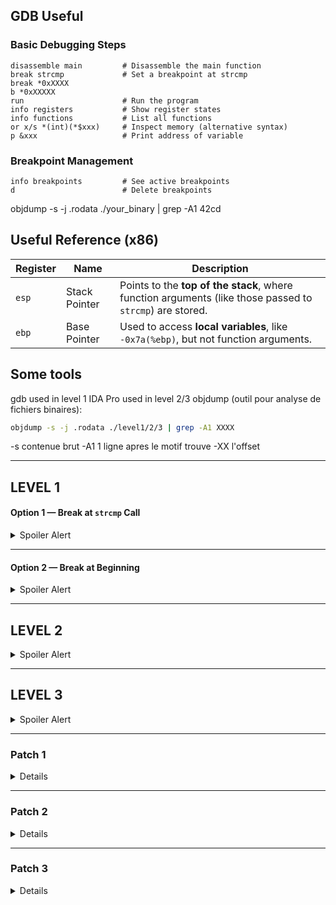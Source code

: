 ##  GDB Useful 

###  Basic Debugging Steps

```gdb
disassemble main         # Disassemble the main function
break strcmp             # Set a breakpoint at strcmp
break *0xXXXX
b *0xXXXXX
run                      # Run the program
info registers           # Show register states
info functions           # List all functions
or x/s *(int)(*$xxx)     # Inspect memory (alternative syntax)
p &xxx                   # Print address of variable
```

### Breakpoint Management

```gdb
info breakpoints         # See active breakpoints
d                        # Delete breakpoints
```
objdump -s -j .rodata ./your_binary | grep -A1 42cd

##  Useful Reference (x86)

| Register | Name           | Description |
|----------|----------------|-------------|
| `esp`    | Stack Pointer  | Points to the **top of the stack**, where function arguments (like those passed to `strcmp`) are stored. |
| `ebp`    | Base Pointer   | Used to access **local variables**, like `-0x7a(%ebp)`, but not function arguments. |

## Some tools

gdb used in level 1
IDA Pro used in level 2/3
objdump (outil pour analyse de fichiers binaires):

```bash
objdump -s -j .rodata ./level1/2/3 | grep -A1 XXXX
```
-s contenue brut
-A1 1 ligne apres le motif trouve
-XX l'offset

---

## LEVEL 1

#### Option 1 — Break at `strcmp` Call

<details>
<summary>Spoiler Alert</summary>
- The password is passed via the **stack** (through `%esp`).
- You can inspect the memory at:

```gdb
x/s *(int*)($esp)        # Read the value at the address pointed to by esp
```

</details>

---

#### Option 2 — Break at Beginning

<details>
<summary>Spoiler Alert</summary>

Set a breakpoint early when password chunks are loaded into memory.  
These values are later used in `strcmp`.  
Check memory where data is stored:

```gdb
x/s $ebp -0xXXXXXX          # Inspect memory at offset from base pointer
```

</details>

---

## LEVEL 2


<details>
<summary>Spoiler Alert</summary>
- The string is passed via the **stack** (through `%esp`).
- You can inspect the memory at:

- 1st we need to check and notice that the key should begin with 00
- then add at least 00 to by pass the 2 first no function and put the breakpoint at strcmp
```gdb
x/s *(int*)($esp+4)        # Read the value at the address pointed to by esp to have the needed string
```
- Then a 'd' is hardcoded on the buffer at the first place.
- Then using the word we discover we disregard the first letter which is a "d"
- And convert the letter into ASCII number
- We got the final key to input

</details>


---

## LEVEL 3


<details>
<summary>Spoiler Alert</summary>
- The string is passed via the **stack**.
- You can inspect the memory at:

- 1st we need to check and notice that the key should begin with 00
- then add at least 42 to by pass the 2 first no function and put the breakpoint at strcmp
```gdb
x/s 0xXXXXXXXX        # Read the value at the address pointed to by esp to have the needed string
```
- Then a '*' is hardcoded on the buffer at the first place.
- Then using the word we discover we disregard the first letter which is a "*"
- And convert the letter into ASCII number
- We got the final key to input

</details>


---

### Patch 1 

<details>
identifier localisation de strcmp
JNE jump quand strcmp != 0 alors il faut bypass et donc on remplace par un JMP vers le succes.
modifier JNE par JPM + 4 Octets.

PATCH: echo -ne '\xEB\x04' | dd of=./level1 bs=1 seek=$((0x1244)) conv=notrunc (count=2)

- ecrit sur la sortie standard , -n sans le saut a la ligne final, -e active interpretation des sequences d'echappement
- l'OPCODE voulue
- dd pour copier les donnes binaires, sur le binaire, bs ecrit 1 octet a la fois, seek deplace le curseurs a l'adresse voulu, empeche trunc du fichier

JNE = 75 - Jump short if not zero/not equal (ZF=0)
JMP = E9 - Jump
remplacer le saut conditionel par un saut 

</details>

---

### Patch 2

<details>
jump from the first je to the final good job one.
PATCH:  echo -ne '\xE9\x53\x01\x00\x00' | dd of=./level2 bs=1 seek=$((0x131e)) conv=notrunc

Calcul de l'offset:
rel32 = (destination - (adresse_saut + 5))
offset = 0x1476 - (0x131e + 5) = 0x1476 - 0x1323 = 0x153

</details>

---

### Patch 3

<details>
jump from the first je to the final good job one.
PATCH: echo -ne '\xE9\xE9\x01\x00\x00' | dd of=./level3 bs=1 seek=$((0x1370)) conv=notrunc
Trouver la function success among all the different comparison.
the one correct is the one comparing the answer of strcmp to 0
comparaison between the answer of strcmp twice so it matchs then correct succes pass is at 0x155e
   0x00000000000014a2 <+386>:   mov    -0x54(%rbp),%eax
   0x00000000000014a5 <+389>:   test   %eax,%eax
   0x00000000000014a7 <+391>:   je     0x155e <main+574>
Calcul de l'offset:
rel32 = (destination - (adresse_saut + 5))
offset = 0x155e - (0x1370 + 5) = 0x155e - 0x1375 =  0x1e9

</details>

